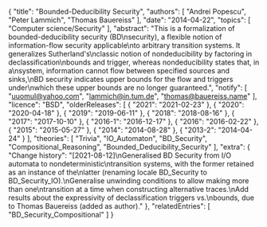 {
    "title": "Bounded-Deducibility Security",
    "authors": [
        "Andrei Popescu",
        "Peter Lammich",
        "Thomas Bauereiss"
    ],
    "date": "2014-04-22",
    "topics": [
        "Computer science/Security"
    ],
    "abstract": "This is a formalization of bounded-deducibility security (BD\nsecurity), a flexible notion of information-flow security applicable\nto arbitrary transition systems. It generalizes Sutherland's\nclassic notion of nondeducibility by factoring in declassification\nbounds and trigger, whereas nondeducibility states that, in a\nsystem, information cannot flow between specified sources and sinks,\nBD security indicates upper bounds for the flow and triggers under\nwhich these upper bounds are no longer guaranteed.",
    "notify": [
        "uuomul@yahoo.com",
        "lammich@in.tum.de",
        "thomas@bauereiss.name"
    ],
    "licence": "BSD",
    "olderReleases": [
        {
            "2021": "2021-02-23"
        },
        {
            "2020": "2020-04-18"
        },
        {
            "2019": "2019-06-11"
        },
        {
            "2018": "2018-08-16"
        },
        {
            "2017": "2017-10-10"
        },
        {
            "2016-1": "2016-12-17"
        },
        {
            "2016": "2016-02-22"
        },
        {
            "2015": "2015-05-27"
        },
        {
            "2014": "2014-08-28"
        },
        {
            "2013-2": "2014-04-24"
        }
    ],
    "theories": [
        "Trivia",
        "IO_Automaton",
        "BD_Security",
        "Compositional_Reasoning",
        "Bounded_Deducibility_Security"
    ],
    "extra": {
        "Change history": "[2021-08-12]\nGeneralised BD Security from I/O automata to nondeterministic\ntransition systems, with the former retained as an instance of the\nlatter (renaming locale BD_Security to BD_Security_IO).\nGeneralise unwinding conditions to allow making more than one\ntransition at a time when constructing alternative traces.\nAdd results about the expressivity of declassification triggers vs.\nbounds, due to Thomas Bauereiss (added as author)."
    },
    "relatedEntries": [
        "BD_Security_Compositional"
    ]
}